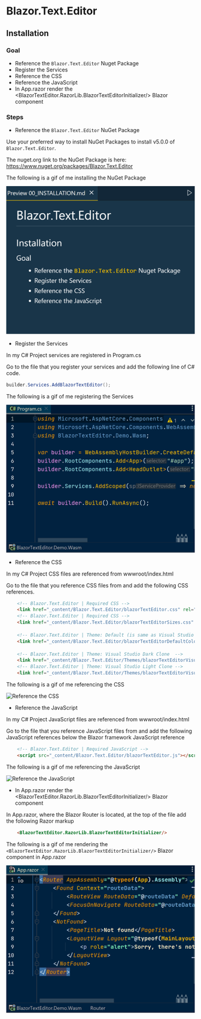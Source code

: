 # Blazor.Text.Editor

## Installation

### Goal

- Reference the `Blazor.Text.Editor` Nuget Package
- Register the Services
- Reference the CSS
- Reference the JavaScript
- In App.razor render the <BlazorTextEditor.RazorLib.BlazorTextEditorInitializer/> Blazor component

### Steps
- Reference the `Blazor.Text.Editor` NuGet Package

Use your preferred way to install NuGet Packages to install v5.0.0 of `Blazor.Text.Editor`.

The nuget.org link to the NuGet Package is here: https://www.nuget.org/packages/Blazor.Text.Editor

The following is a gif of me installing the NuGet Package

![Reference the NuGet Package](/Images/Gifs/00_nuget-package.gif)

- Register the Services

In my C# Project services are registered in Program.cs

Go to the file that you register your services and add the following line of C# code.

```csharp
builder.Services.AddBlazorTextEditor();
```

The following is a gif of me registering the Services

![Register the Services](/Images/Gifs/00_register-services.gif)

- Reference the CSS

In my C# Project CSS files are referenced from wwwroot/index.html

Go to the file that you reference CSS files from and add the following CSS references.

```html
    <!-- Blazor.Text.Editor | Required CSS -->
    <link href="_content/Blazor.Text.Editor/blazorTextEditor.css" rel="stylesheet"/>
    <!-- Blazor.Text.Editor | Required CSS -->
    <link href="_content/Blazor.Text.Editor/blazorTextEditorSizes.css" rel="stylesheet"/>
    
    <!-- Blazor.Text.Editor | Theme: Default (is same as Visual Studio Dark Clone) -->
    <link href="_content/Blazor.Text.Editor/blazorTextEditorDefaultColors.css" rel="stylesheet"/>
    
    <!-- Blazor.Text.Editor | Theme: Visual Studio Dark Clone  -->
    <link href="_content/Blazor.Text.Editor/Themes/blazorTextEditorVisualStudioDarkTheme.css" rel="stylesheet"/>
    <!-- Blazor.Text.Editor | Theme: Visual Studio Light Clone -->
    <link href="_content/Blazor.Text.Editor/Themes/blazorTextEditorVisualStudioLightTheme.css" rel="stylesheet"/>
```

The following is a gif of me referencing the CSS

![Reference the CSS](/Images/Gifs/00_reference-css.gif)

- Reference the JavaScript

In my C# Project JavaScript files are referenced from wwwroot/index.html

Go to the file that you reference JavaScript files from and add the following JavaScript references below the Blazor framework JavaScript reference

```html
    <!-- Blazor.Text.Editor | Required JavaScript -->
    <script src="_content/Blazor.Text.Editor/blazorTextEditor.js"></script>
```

The following is a gif of me referencing the JavaScript

![Reference the JavaScript](/Images/Gifs/00_reference-js.gif)

- In App.razor render the <BlazorTextEditor.RazorLib.BlazorTextEditorInitializer/> Blazor component

In App.razor, where the Blazor Router is located,
at the top of the file add the following Razor markup

```html
    <BlazorTextEditor.RazorLib.BlazorTextEditorInitializer/>
```

The following is a gif of me rendering the `<BlazorTextEditor.RazorLib.BlazorTextEditorInitializer/>` Blazor component in App.razor

![Render the Initializer component](/Images/Gifs/00_initializer-component.gif)
